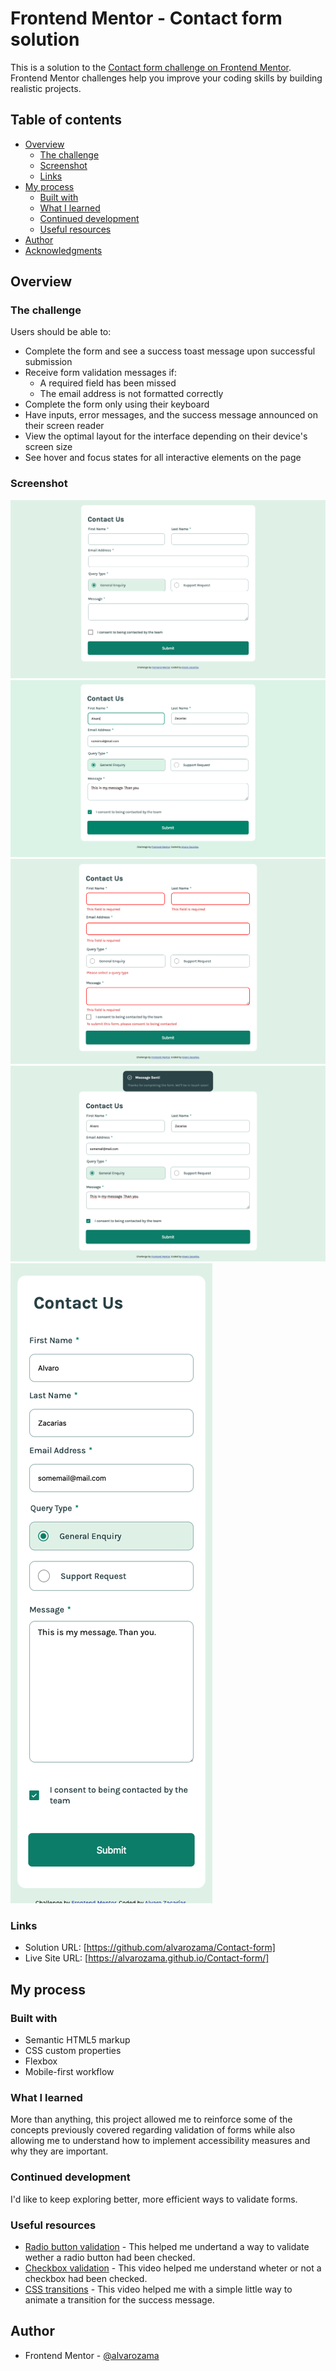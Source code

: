 # Frontend Mentor - Contact form solution

This is a solution to the [Contact form challenge on Frontend Mentor](https://www.frontendmentor.io/challenges/contact-form--G-hYlqKJj). Frontend Mentor challenges help you improve your coding skills by building realistic projects. 

## Table of contents

- [Overview](#overview)
  - [The challenge](#the-challenge)
  - [Screenshot](#screenshot)
  - [Links](#links)
- [My process](#my-process)
  - [Built with](#built-with)
  - [What I learned](#what-i-learned)
  - [Continued development](#continued-development)
  - [Useful resources](#useful-resources)
- [Author](#author)
- [Acknowledgments](#acknowledgments)

## Overview

### The challenge

Users should be able to:

- Complete the form and see a success toast message upon successful submission
- Receive form validation messages if:
  - A required field has been missed
  - The email address is not formatted correctly
- Complete the form only using their keyboard
- Have inputs, error messages, and the success message announced on their screen reader
- View the optimal layout for the interface depending on their device's screen size
- See hover and focus states for all interactive elements on the page

### Screenshot

![Desktop default](./design/desktop-default.png)
![Desktop active](./design/desktop-active.png)
![Desktop error](./design/desktop-error.png)
![Desktop success](./design/desktop-success.png)
![Mobile](./design/mobile.png)

### Links

- Solution URL: [https://github.com/alvarozama/Contact-form]
- Live Site URL: [https://alvarozama.github.io/Contact-form/]

## My process

### Built with

- Semantic HTML5 markup
- CSS custom properties
- Flexbox
- Mobile-first workflow

### What I learned

More than anything, this project allowed me to reinforce some of the concepts previously covered regarding validation of forms while also allowing me to understand how to implement accessibility measures and why they are important.

### Continued development

I'd like to keep exploring better, more efficient ways to validate forms.

### Useful resources

- [Radio button validation](https://www.youtube.com/watch?v=F17OHgejQeI&list=PLkkUzJo2dDQgNJgUvexOzePB7cpL89Kwa&index=29&t=78s) - This helped me undertand a way to validate wether a radio button had been checked.
- [Checkbox validation](https://www.youtube.com/watch?v=MBUc-hfxB2s&list=PLkkUzJo2dDQgNJgUvexOzePB7cpL89Kwa&index=27&t=14s&ab_channel=Bharaththippireddy) - This video helped me understand wheter or not a checkbox had been checked.
- [CSS transitions](https://www.youtube.com/watch?v=4prVdA7_6u0&t=173s&ab_channel=KevinPowell) - This video helped me with a simple little way to animate a transition for the success message.


## Author

- Frontend Mentor - [@alvarozama](https://www.frontendmentor.io/profile/alvarozama)

